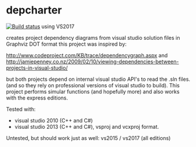 # depcharter

[![Build status](https://ci.appveyor.com/api/projects/status/4of6ag1kxjadtaln/branch/master?svg=true)](https://ci.appveyor.com/project/janwilmans/depcharter/branch/master) using VS2017

creates project dependency diagrams from visual studio solution files in Graphviz DOT format
this project was inspired by:

http://www.codeproject.com/KB/trace/dependencygraph.aspx
and
http://jamiepenney.co.nz/2009/02/10/viewing-dependencies-between-projects-in-visual-studio/

but both projects depend on internal visual studio API's to read the .sln files. (and so they rely on professional versions of visual studio to build).
This project performs simular functions (and hopefully more) and also works with the express editions.

Tested with:
- visual studio 2010 (C++ and C#)
- visual studio 2013 (C++ and C#), vsproj and vcxproj format.

Untested, but should work just as well: vs2015 / vs2017 (all editions)
